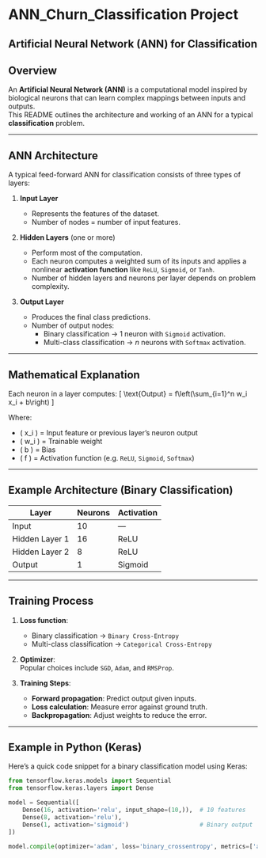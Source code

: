 # ANN_Churn_Classification Project

## Artificial Neural Network (ANN) for Classification

## Overview
An **Artificial Neural Network (ANN)** is a computational model inspired by biological neurons that can learn complex mappings between inputs and outputs.  
This README outlines the architecture and working of an ANN for a typical **classification** problem.

---

## ANN Architecture
A typical feed-forward ANN for classification consists of three types of layers:

1. **Input Layer**  
   - Represents the features of the dataset.  
   - Number of nodes = number of input features.

2. **Hidden Layers** (one or more)  
   - Perform most of the computation.
   - Each neuron computes a weighted sum of its inputs and applies a nonlinear **activation function** like `ReLU`, `Sigmoid`, or `Tanh`.
   - Number of hidden layers and neurons per layer depends on problem complexity.

3. **Output Layer**  
   - Produces the final class predictions.
   - Number of output nodes:
     - Binary classification → 1 neuron with `Sigmoid` activation.
     - Multi-class classification → *n* neurons with `Softmax` activation.

---

## Mathematical Explanation
Each neuron in a layer computes:
\[
\text{Output} = f\left(\sum_{i=1}^n w_i x_i + b\right)
\]

Where:
- \( x_i \) = Input feature or previous layer’s neuron output
- \( w_i \) = Trainable weight
- \( b \) = Bias
- \( f \) = Activation function (e.g. `ReLU`, `Sigmoid`, `Softmax`)

---

## Example Architecture (Binary Classification)
| Layer            | Neurons | Activation |
|------------------|---------|------------|
| Input            | 10      | —          |
| Hidden Layer 1   | 16      | ReLU       |
| Hidden Layer 2   | 8       | ReLU       |
| Output           | 1       | Sigmoid    |

---

## Training Process
1. **Loss function**:
   - Binary classification → `Binary Cross-Entropy`
   - Multi-class classification → `Categorical Cross-Entropy`

2. **Optimizer**:  
   Popular choices include `SGD`, `Adam`, and `RMSProp`.

3. **Training Steps**:
   - **Forward propagation**: Predict output given inputs.
   - **Loss calculation**: Measure error against ground truth.
   - **Backpropagation**: Adjust weights to reduce the error.

---

## Example in Python (Keras)
Here’s a quick code snippet for a binary classification model using Keras:
```python
from tensorflow.keras.models import Sequential
from tensorflow.keras.layers import Dense

model = Sequential([
    Dense(16, activation='relu', input_shape=(10,)),  # 10 features
    Dense(8, activation='relu'),
    Dense(1, activation='sigmoid')                    # Binary output
])

model.compile(optimizer='adam', loss='binary_crossentropy', metrics=['accuracy'])
